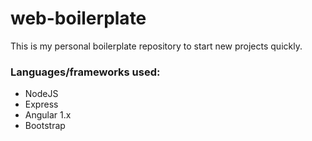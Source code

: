 # web-boilerplate

This is my personal boilerplate repository to start new projects quickly.

### Languages/frameworks used:

* NodeJS
* Express
* Angular 1.x
* Bootstrap